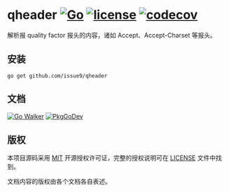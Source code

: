 qheader
[![Go](https://github.com/issue9/qheader/workflows/Go/badge.svg)](https://github.com/issue9/qheader/actions?query=workflow%3AGo)
[![license](https://img.shields.io/badge/license-MIT-brightgreen.svg?style=flat)](https://opensource.org/licenses/MIT)
[![codecov](https://codecov.io/gh/issue9/qheader/branch/master/graph/badge.svg)](https://codecov.io/gh/issue9/qheader)
======

解析报 quality factor 报头的内容，诸如 Accept、Accept-Charset 等报头。

安装
----

```shell
go get github.com/issue9/qheader
```

文档
----

[![Go Walker](https://gowalker.org/api/v1/badge)](https://gowalker.org/github.com/issue9/qheader)
[![PkgGoDev](https://pkg.go.dev/badge/github.com/issue9/qheader)](https://pkg.go.dev/github.com/issue9/qheader)

版权
----

本项目源码采用 [MIT](https://opensource.org/licenses/MIT) 开源授权许可证，完整的授权说明可在 [LICENSE](LICENSE) 文件中找到。

文档内容的版权由各个文档各自表述。
